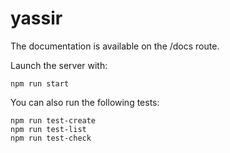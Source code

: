 # yassir

The documentation is available on the /docs route.

Launch the server with:
```
npm run start
```

You can also run the following tests:
```
npm run test-create
npm run test-list
npm run test-check
```
